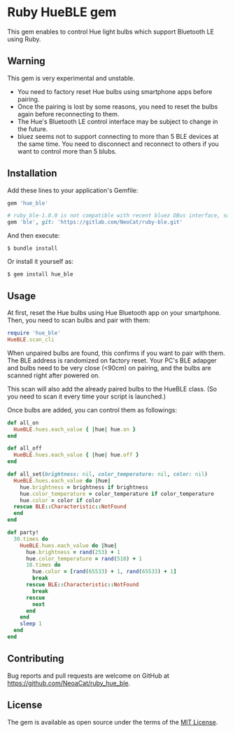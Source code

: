 # Ruby HueBLE gem

This gem enables to control Hue light bulbs which support Bluetooth LE using Ruby.

## Warning

This gem is very experimental and unstable.

- You need to factory reset Hue bulbs using smartphone apps before pairing.
- Once the pairing is lost by some reasons, you need to reset the bulbs again before reconnecting to them.
- The Hue's Bluetooth LE control interface may be subject to change in the future.
- bluez seems not to support connecting to more than 5 BLE devices at the same time. You need to disconnect and reconnect to others if you want to control more than 5 blubs.

## Installation

Add these lines to your application's Gemfile:

```ruby
gem 'hue_ble'

# ruby_ble-1.0.0 is not compatible with recent bluez DBus interface, so use patched version...
gem 'ble', git: 'https://gitlab.com/NeoCat/ruby-ble.git'
```

And then execute:

    $ bundle install

Or install it yourself as:

    $ gem install hue_ble

## Usage

At first, reset the Hue bulbs using Hue Bluetooth app on your smartphone. 
Then, you need to scan bulbs and pair with them:

```ruby
require 'hue_ble'
HueBLE.scan_cli
```

When unpaired bulbs are found, this confirms if you want to pair with them.
The BLE address is randomized on factory reset.
Your PC's BLE adapger and bulbs need to be very close (<90cm) on pairing, and the bulbs are scanned right after powered on.

This scan will also add the already paired bulbs to the HueBLE class. (So you need to scan it every time your script is launched.)

Once bulbs are added, you can control them as followings:

```ruby
def all_on
  HueBLE.hues.each_value { |hue| hue.on }
end

def all_off
  HueBLE.hues.each_value { |hue| hue.off }
end

def all_set(brightness: nil, color_temperature: nil, color: nil)
  HueBLE.hues.each_value do |hue|
    hue.brightness = brightness if brightness
    hue.color_temperature = color_temperature if color_temperature
    hue.color = color if color
  rescue BLE::Characteristic::NotFound
  end
end

def party!
  30.times do
    HueBLE.hues.each_value do |hue|
      hue.brightness = rand(253) + 1
      hue.color_temperature = rand(510) + 1
      10.times do
        hue.color = [rand(65533) + 1, rand(65533) + 1]
        break
      rescue BLE::Characteristic::NotFound
        break
      rescue
        next
      end
    end
    sleep 1
  end
end
```

## Contributing

Bug reports and pull requests are welcome on GitHub at https://github.com/NeoaCat/ruby_hue_ble.

## License

The gem is available as open source under the terms of the [MIT License](https://opensource.org/licenses/MIT).
